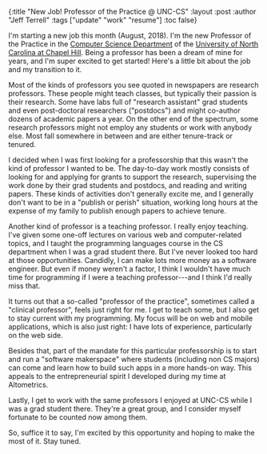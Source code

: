 {:title "New Job! Professor of the Practice @ UNC-CS"
 :layout :post
 :author "Jeff Terrell"
 :tags ["update" "work" "resume"]
 :toc false}

I'm starting a new job this month (August, 2018). I'm the new Professor of the
Practice in the [Computer Science Department](https://cs.unc.edu/) of the
[University of North Carolina at Chapel Hill](https://unc.edu/). Being a
professor has been a dream of mine for years, and I'm super excited to get
started! Here's a little bit about the job and my transition to it.

<!--more-->

Most of the kinds of professors you see quoted in newspapers are research
professors. These people might teach classes, but typically their passion is
their research. Some have labs full of "research assistant" grad students and
even post-doctoral researchers ("postdocs") and might co-author dozens of
academic papers a year. On the other end of the spectrum, some research
professors might not employ any students or work with anybody else. Most fall
somewhere in between and are either tenure-track or tenured.

I decided when I was first looking for a professorship that this wasn't the
kind of professor I wanted to be. The day-to-day work mostly consists of
looking for and applying for grants to support the research, supervising the
work done by their grad students and postdocs, and reading and writing papers.
These kinds of activities don't generally excite me, and I generally don't want
to be in a "publish or perish" situation, working long hours at the expense of
my family to publish enough papers to achieve tenure.

Another kind of professor is a teaching professor. I really enjoy teaching.
I've given some one-off lectures on various web and computer-related topics,
and I taught the programming languages course in the CS department when I was a
grad student there. But I've never looked too hard at those opportunities.
Candidly, I can make lots more money as a software engineer. But even if money
weren't a factor, I think I wouldn't have much time for programming if I were a
teaching professor---and I think I'd really miss that.

It turns out that a so-called "professor of the practice", sometimes called a
"clinical professor", feels just right for me. I get to teach some, but I also
get to stay current with my programming. My focus will be on web and mobile
applications, which is also just right: I have lots of experience, particularly
on the web side.

Besides that, part of the mandate for this particular professorship is to start
and run a "software makerspace" where students (including non CS majors) can
come and learn how to build such apps in a more hands-on way. This appeals to
the entrepreneurial spirit I developed during my time at Altometrics.

Lastly, I get to work with the same professors I enjoyed at UNC-CS while I was
a grad student there. They're a great group, and I consider myself fortunate to
be counted now among them.

So, suffice it to say, I'm excited by this opportunity and hoping to make the
most of it. Stay tuned.
